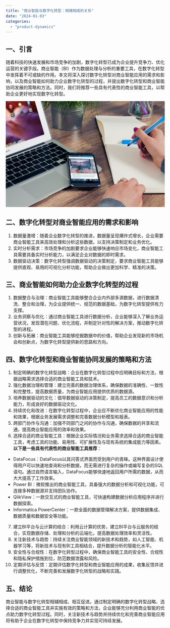 ```yaml
---
title: "商业智能与数字化转型：相辅相成的关系"
date: "2024-01-03"
categories: 
  - "product-dynamics"
---
```


## 一、引言

随着科技的快速发展和市场竞争的加剧，数字化转型已成为企业提升竞争力、优化运营的关键手段。商业智能（BI）作为数据处理与分析的重要工具，在数字化转型中发挥着不可或缺的作用。本文将深入探讨数字化转型对商业智能应用的需求和影响，以及商业智能如何助力企业数字化转型的过程，并提出数字化转型和商业智能协同发展的策略和方法。同时，我们将推荐一些具有代表性的商业智能工具，以帮助企业更好地实现数字化转型。

![](images/1697699477-office-620817-scaled.jpg)

## 二、数字化转型对商业智能应用的需求和影响

1. 数据量激增：随着企业数字化转型的推进，数据量呈现爆炸式增长，企业需要商业智能工具来高效处理和分析这些数据，以支持决策制定和业务优化。
2. 实时分析需求：市场竞争的加剧要求企业能够快速响应市场变化，商业智能工具需要具备实时分析能力，以满足企业对数据的即时需求。
3. 数据驱动决策：数字化转型强调数据驱动的决策制定，要求商业智能工具能够提供直观、易用的可视化分析功能，帮助企业做出更加科学、精准的决策。

## 三、商业智能如何助力企业数字化转型的过程

1. 数据整合与治理：商业智能工具能够整合企业内外部多源数据，进行数据清洗、整合和治理，为企业提供统一、规范的数据基础，为数字化转型提供有力支撑。
2. 业务洞察与优化：通过商业智能工具进行数据分析，企业能够深入了解业务运营状况，发现潜在问题、优化流程，并制定针对性的解决方案，推动数字化转型的进程。
3. 创新与拓展：商业智能工具能够挖掘数据中的价值，帮助企业发现新的市场机会和创新点，为数字化转型提供新的思路和方向。

## 四、数字化转型和商业智能协同发展的策略和方法

1. 制定明确的数字化转型战略：企业在数字化转型过程中应明确目标和方法，根据战略需求选择合适的商业智能工具和技术。
2. 强化数据治理和管理：建立完善的数据治理体系，确保数据的准确性、一致性和完整性，提高数据质量，为商业智能应用提供优质的数据源。
3. 培养数据驱动的文化：倡导数据驱动的决策制定，提高员工的数据意识和分析能力，形成良好的数据驱动文化。
4. 持续优化和改进：在数字化转型过程中，企业应不断优化商业智能应用的性能和效果，根据业务发展需求调整和完善数据分析模型和报表。
5. 跨部门协作与沟通：加强不同部门之间的协作与沟通，确保数据的共享和流通，提高商业智能应用的效率和效果。
6. 选择合适的商业智能工具：根据企业实际情况和业务需求选择合适的商业智能工具，考虑工具的功能、易用性、可扩展性及与现有系统的集成能力等因素。**以下是一些具有代表性的商业智能工具推荐**：

- DataFocus：DataFocus以其问答式界面而受到用户的青睐。这种界面设计使得用户可以快速地查询和分析数据，而无需进行复杂的操作或编写复杂的SQL语句。通过自然语言输入，DataFocus能够快速地返回用户所需的数据，从而大大提高了工作效率。
- Power BI：微软推出的商业智能工具，具备强大的数据分析和可视化功能，可连接多种数据源并支持团队协作。
- QlikView：一款交互式的商业智能工具，可快速构建数据分析应用程序并进行数据探索。
- Informatica PowerCenter：一款全面的数据管理解决方案，提供数据集成、数据质量和数据安全等功能。

7. 建立BI平台与云计算的结合：利用云计算的优势，建立BI平台与云服务的结合，实现数据存储、处理和分析的云端化，提高数据处理效率和灵活性。
8. 关注新技术与趋势：持续关注商业智能领域的新技术和趋势，如人工智能、机器学习等，将新技术与现有BI工具相结合，提升数据分析的智能化水平。
9. 安全性与合规性：在数字化转型过程中，确保商业智能工具的安全性、合规性和隐私保护措施到位，防范数据泄露和风险。
10. 定期评估与反馈：定期评估数字化转型和商业智能应用的成果，收集反馈并进行调整优化，不断完善和发展数字化转型的战略和实践。

## 五、结论

商业智能与数字化转型相辅相成、相互促进。通过制定明确的数字化转型战略、选择合适的商业智能工具并实施有效的策略和方法，企业能够充分利用商业智能的优点助力数字化转型过程。同时，关注新技术与趋势并持续优化和完善商业智能应用将有助于企业在数字化转型中保持竞争力并实现可持续发展。
